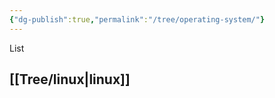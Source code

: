 ```yaml
---
{"dg-publish":true,"permalink":"/tree/operating-system/"}
---
```



List 

## [[Tree/linux\|linux]]
